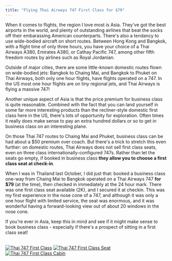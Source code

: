 ```yaml
---
title: "Flying Thai Airways 747 First Class for $79"
---
```


When it comes to flights, the region I love most is Asia. They've got the best airports in the world, and plenty of outstanding airlines that beat the socks off their embarassing American counterparts. There's also a tendancy to use wide-bodied aircraft on short routes. Between Hong Kong and Bangkok, with a flight time of only three hours, you have your choice of a Thai Airways A380, Emirates A380, or Cathay Pacific 747, among other fifth freedom routes by airlines such as Royal Jordanian.

Outside of major cities, there are some little-known domestic routes flown on wide-bodied jets: Bangkok to Chaing Mai, and Bangkok to Phuket on Thai Airways, both only one hour flights, have flights operated on a 747. In the US most one hour flights are on tiny regional jets, and Thai Airways is flying a massive 747! 

Another unique aspect of Asia is that the price premium for business class is quite reasonable. Combined with the fact that you can land yourself in some far more interesting products than the recliner-style domestic first class here in the US, there's lots of opportunity for exploration. Often times it really does make sense to pay an extra hundred dollars or so to get in business class on an interesting plane.

On those Thai 747 routes to Chaing Mai and Phuket, business class can be had about a $50 premium over coach. But there's a trick to stretch this even further: on domestic routes, Thai Airways does not sell first class seats, even on three class internationally-configured 747s. Rather than let the seats go empty, if booked in business class **they allow you to choose a first class seat at check-in**.

When I was in Thailand last October, I did just that: booked a business class one-way from Chaing Mai to Bangkok operated on a Thai Airways 747 **for $79** (at the time), then checked in immediately at the 24 hour mark. There was one first class seat available (2K), and I secured it at checkin. This was my first experience in the nose cone of a 747, and although it was only a one hour flight with limited service, the seat was enormous, and it was wonderful having a forward-looking view out of about 20 windows in the nose cone.

If you're ever in Asia, keep this in mind and see if it might make sense to book business class - especially if there's a prospect of sitting in a first class seat!

<br />

<div class="image-container">
  <a href="/blog/2013/09/07/thai-747-first-class-for-79-dollars/feet.jpg"><img alt="Thai 747 First Class" src="/blog/2013/09/07/thai-747-first-class-for-79-dollars/feet_small.jpg" /></a>
  <a href="/blog/2013/09/07/thai-747-first-class-for-79-dollars/seat.jpg"><img alt="Thai 747 First Class Seat" src="/blog/2013/09/07/thai-747-first-class-for-79-dollars/seat_small.jpg" /></a>
  <a href="/blog/2013/09/07/thai-747-first-class-for-79-dollars/cabin.jpg"><img alt="Thai 747 First Class Cabin" src="/blog/2013/09/07/thai-747-first-class-for-79-dollars/cabin_small.jpg" /></a>
</div>


